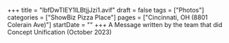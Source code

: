 +++
title = "lbfDwTIEY1lLBtjjJzi1.avif"
draft = false
tags = ["Photos"]
categories = ["ShowBiz Pizza Place"]
pages = ["Cincinnati, OH (8801 Colerain Ave)"]
startDate = ""
+++
A Message written by the team that did Concept Unification (October 2023)
